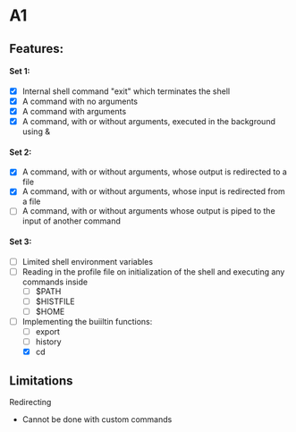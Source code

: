 # A1
## Features:
#### Set 1:
- [x] Internal shell command "exit" which terminates the shell
- [x] A command with no arguments
- [x] A command with arguments
- [x] A command, with or without arguments, executed in the background using &
#### Set 2: 
- [x] A command, with or without arguments, whose output is redirected to a file
- [x] A command, with or without arguments, whose input is redirected from a file
- [ ] A command, with or without arguments whose output is piped to the input of another command
#### Set 3: 
- [ ] Limited shell environment variables
- [ ] Reading in the profile file on initialization of the shell and executing any commands inside
  - [ ] $PATH
  - [ ] $HISTFILE
  - [ ] $HOME
- [ ] Implementing the buiiltin functions:
  - [ ] export
  - [ ] history
  - [x] cd

## Limitations
Redirecting
- Cannot be done with custom commands